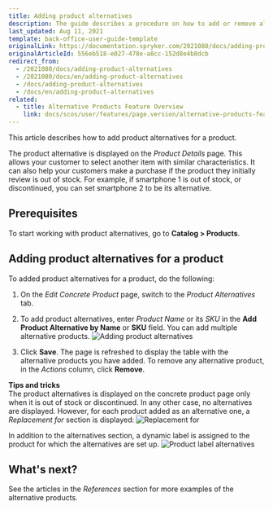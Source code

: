 ```yaml
---
title: Adding product alternatives
description: The guide describes a procedure on how to add or remove alternatives to the products in the Back Office.
last_updated: Aug 11, 2021
template: back-office-user-guide-template
originalLink: https://documentation.spryker.com/2021080/docs/adding-product-alternatives
originalArticleId: 556eb518-e027-478e-a8cc-152d8e4b8dcb
redirect_from:
  - /2021080/docs/adding-product-alternatives
  - /2021080/docs/en/adding-product-alternatives
  - /docs/adding-product-alternatives
  - /docs/en/adding-product-alternatives
related:
  - title: Alternative Products Feature Overview
    link: docs/scos/user/features/page.version/alternative-products-feature-overview.html
---
```


This article describes how to add product alternatives for a product.

The product alternative is displayed on the *Product Details* page. This allows your customer to select another item with similar characteristics. It can also help your customers make a purchase if the product they initially review is out of stock.
For example, if smartphone 1 is out of stock, or discontinued, you can set smartphone 2 to be its alternative.

## Prerequisites

To start working with product alternatives, go to **Catalog > Products**.

## Adding product alternatives for a product

To added product alternatives for a product, do the following:
1. On the *Edit Concrete Product* page, switch to the *Product Alternatives* tab.
2. To add product alternatives, enter _Product Name_ or its _SKU_ in the **Add Product Alternative by Name** or **SKU** field.
You can add multiple alternative products.
![Adding product alternatives](https://spryker.s3.eu-central-1.amazonaws.com/docs/User+Guides/Back+Office+User+Guides/Products/Products/Managing+products/Adding+Product+Alternatives/add-product-alternative.png)

4. Click **Save**.
The page is refreshed to display the table with the alternative products you have added.
To remove any alternative product, in the _Actions_ column, click **Remove**.

**Tips and tricks**
<br>The product alternatives is displayed on the concrete product page only when it is out of stock or discontinued. In any other case, no alternatives are displayed. However, for each product added as an alternative one, a *Replacement for* section is displayed:
![Replacement for](https://spryker.s3.eu-central-1.amazonaws.com/docs/User+Guides/Back+Office+User+Guides/Products/Products/Managing+products/Adding+Product+Alternatives/replacement-for.png)

In addition to the alternatives section, a dynamic label is assigned to the product for which the alternatives are set up.
![Product label alternatives](https://spryker.s3.eu-central-1.amazonaws.com/docs/User+Guides/Back+Office+User+Guides/Products/Products/Managing+products/Adding+Product+Alternatives/product-label-alternatives.png)

## What's next?

See the articles in the _References_ section for more examples of the alternative products.
